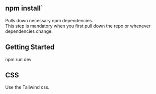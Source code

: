  ## npm install`
Pulls down necessary npm dependencies.<br />
This step is mandatory when you first pull down the repo or whenever dependencies change.
## Getting Started
npm run dev
## CSS
Use the Tailwind css.








